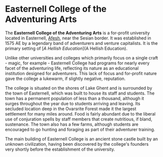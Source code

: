 # Easternell College of the Adventuring Arts

The **Easternell College of the Adventuring Arts** is a for-profit university located in Easternell, [Afesh](Afesh), near the Sesian border. It was established in 1575 AE by a legendary band of adventurers and venture capitalists. It is the primary setting of [*A Hellish Education*](A Hellish Education).

Unlike other universities and colleges which primarily focus on a single craft - magic, for example - Easternell College had programs for nearly every facet of the adventuring life, reflecting its nature as an educational institution designed for adventurers. This lack of focus and for-profit nature gave the college a lukewarm, if slightly negative, reputation.

The college is situated on the shores of Lake Ghent and is surrounded by the town of Easternell, which was built to house its staff and students. The town has a permanent population of less than a thousand, although it surges throughout the year due to students arriving and leaving. Its secluded location deep in the Ovarsrite Forest made it the largest settlement for many miles around. Food is fairly abundant due to the liberal use of conjuration spells by staff members that create nutritious, if bland, sustenance. The town also has a few farms, although students are encouraged to go hunting and foraging as part of their adventurer training.

The main building of Easternell College is an ancient stone castle built by an unknown civilization, having been discovered by the college's founders very shortly before the establishment of the university.





